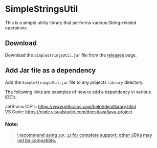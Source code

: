 # SimpleStringsUtil
This is a simple utility library that performs various String-related operations.

## Download
Download the `SimpleStringsUtil.jar` file from the 
[releases](https://github.com/Tyler-Android/SimpleStringsUtil/releases) page.

## Add Jar file as a dependency
Add the `SimpleStringsUtil.jar` file to any projects `library` directory.<br>

The following links are examples of how to add a dependency in various IDE's.<br>

JetBrains IDE's: https://www.jetbrains.com/help/idea/library.html<br>
VS Code: https://code.visualstudio.com/docs/java/java-project

### Note:
> <ins>**I recommend using `JDK 23` for complete support; other JDKs may not be compatible.**</ins>